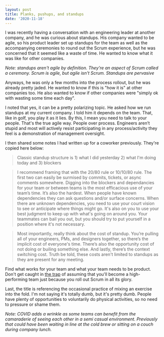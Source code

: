 ```yaml
---
layout: post
title: Planks, pushups, and standups
date: '2020-11-18'
---
```


I was recently having a conversation with an engineering leader at another company, and he was curious about standups. His company wanted to be agile, so his product leader set up standups for the team as well as the accompanying ceremonies to round out the Scrum experience, but he was concerned that it seemed like a waste of time. He wanted to know what it was like for other companies.

*Note: standups aren't agile by definition. They're an aspect of Scrum called a ceremony. Scrum is agile, but agile isn't Scrum. Standups are pervasive*

Anyways, he was only a few months into the process rollout, but he was already pretty jaded. He wanted to know if this is "how it is" at other companies too. He also wanted to know if other companies were "simply ok with wasting some time each day". 

I noted that yes, it can be a pretty polarizing topic. He asked how we run standups at my current company. I told him it depends on the team. That, like in golf, you play it as it lies. By this, I mean you need to talk to your people. That's the true agile way. People over process. Engineers aren’t stupid and most will actively resist participating in any process/activity they feel is a demonstration of management oversight.

I then shared some notes I had written up for a coworker previously. They're copied here below:

> Classic standup structure is 1) what I did yesterday 2) what I'm doing today and 3) blockers

> I recommend framing that with the 20/80 rule or 10/10/80 rule. The first two can easily be surmised by commits, tickets, or async comments somewhere. Digging into the blockers and dependancies for your team or between teams is the most efficacious use of your team’s time. It’s also the hardest. When people have known dependencies they can ask questions and/or surface concerns. When there are unknown dependencies, you need to use your court vision to see or anticipate where things might go. It's also on you to use your best judgment to keep up with what's going on around you. Your teammates can bail you out, but you should try to put yourself in a position where it's not necessary.

> Most importantly, really think about the cost of standup. You’re pulling all of your engineers, PMs, and designers together, so there’s the implicit cost of everyone's time. There’s also the opportunity cost of not doing or builing something else. And lastly, there’s the context switching cost. Truth be told, these costs aren't limited to standups as they are present for any meeting.

Find what works for your team and what your team needs to be product. Don't get caught in [the trap](https://en.wikipedia.org/wiki/Cargo_cult_programming#Cargo_cult_software_engineering) of assuming that you'll become a high-performing team just because you roll out Scrum in all its glory.

Last, the title is referencing the occasional practice of mixing an exercise into the fold. I'm not saying it's totally dumb, but it's pretty dumb. People have plenty of opportunities to voluntarily do physical activities, so no need to pressure or shame them.

*Note: COVID adds a wrinkle as some teams can benefit from the camaraderie of seeing each other in a semi casual environment. Previously that could have been waiting in line at the cold brew or sitting on a couch during company lunch.*

